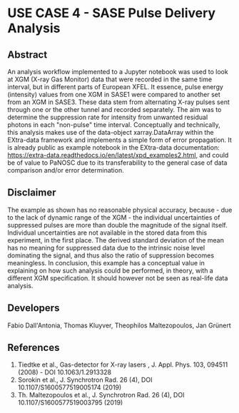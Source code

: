 # USE CASE 4 - SASE Pulse Delivery Analysis

## Abstract

An analysis workflow implemented to a Jupyter notebook was used to look at XGM (X-ray Gas Monitor) data that were recorded in the same time interval, but in different parts of European XFEL. It essence, pulse energy (intensity) values from one XGM in SASE1 were compared to another set from an XGM in SASE3. These data stem from alternating X-ray pulses sent through one or the other tunnel and recorded separately. The aim was to determine the suppression rate for intensity from unwanted residual photons in each "non-pulse" time interval.
Conceptually and technically, this analysis makes use of the data-object xarray.DataArray within the EXtra-data framework and implements a simple form of error propagation. It is already public as example notebook in the EXtra-data documentation: https://extra-data.readthedocs.io/en/latest/xpd_examples2.html, and could be of value to PaNOSC due to its transferability to the general case of data comparison and/or error determination.

## Disclaimer

The example as shown has no reasonable physical accuracy, because - due to the lack of dynamic range of the XGM - the individual uncertainties of suppressed pulses are more than double the magnitude of the signal itself.
Individual uncertainties are not available in the stored data from this experiment, in the first place. The derived standard deviation of the mean has no meaning for suppressed data due to the intrinsic noise level dominating the signal, and thus also the ratio of suppression becomes meaningless.
In conclusion, this example has a conceptual value in explaining on how such analysis could be performed, in theory, with a different XGM specification. It should however not be seen as real-life data analysis.

## Developers

Fabio Dall'Antonia, Thomas Kluyver, Theophilos Maltezopoulos, Jan Grünert

## References
  1. Tiedtke et al., Gas-detector for X-ray lasers , J. Appl. Phys. 103, 094511 (2008) - DOI 10.1063/1.2913328
  2. Sorokin et al., J. Synchrotron Rad. 26 (4), DOI 10.1107/S1600577519005174 (2019)
  3. Th. Maltezopoulos et al., J. Synchrotron Rad. 26 (4), DOI 10.1107/S1600577519003795 (2019)
